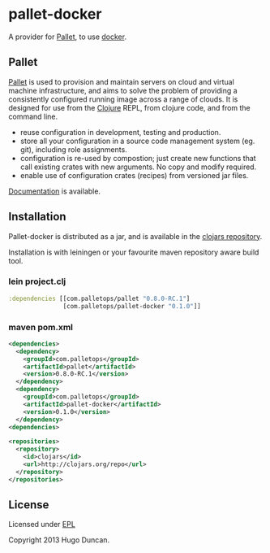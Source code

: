 # pallet-docker

A provider for [Pallet][palletops], to use [docker][docker].

## Pallet

[Pallet][palletops] is used to provision and maintain servers on cloud and
virtual machine infrastructure, and aims to solve the problem of providing a
consistently configured running image across a range of clouds.  It is designed
for use from the [Clojure][clojure] REPL, from clojure code, and from the
command line.

- reuse configuration in development, testing and production.
- store all your configuration in a source code management system (eg. git),
  including role assignments.
- configuration is re-used by compostion; just create new functions that call
  existing crates with new arguments. No copy and modify required.
- enable use of configuration crates (recipes) from versioned jar files.

[Documentation][docs] is available.

## Installation

Pallet-docker is distributed as a jar, and is available in the
[clojars repository][clojars].

Installation is with leiningen or your favourite maven repository aware build
tool.

### lein project.clj

```clojure
:dependencies [[com.palletops/pallet "0.8.0-RC.1"]
               [com.palletops/pallet-docker "0.1.0"]]
```

### maven pom.xml

```xml
<dependencies>
  <dependency>
    <groupId>com.palletops</groupId>
    <artifactId>pallet</artifactId>
    <version>0.8.0-RC.1</version>
  </dependency>
  <dependency>
    <groupId>com.palletops</groupId>
    <artifactId>pallet-docker</artifactId>
    <version>0.1.0</version>
  </dependency>
<dependencies>

<repositories>
  <repository>
    <id>clojars</id>
    <url>http://clojars.org/repo</url>
  </repository>
</repositories>
```

## License

Licensed under [EPL](http://www.eclipse.org/legal/epl-v10.html)

Copyright 2013 Hugo Duncan.

[palletops]: http://palletops.com "Pallet site"
[docs]: http://palletops.com/doc "Pallet Documentation"
[ml]: http://groups.google.com/group/pallet-clj "Pallet mailing list"
[clojure]: http://clojure.org "Clojure"
[clojars]: http://clojars.org/com.palletops/pallet-docker "Clojars"
[docker]: http://docker.io/ "Docker"
